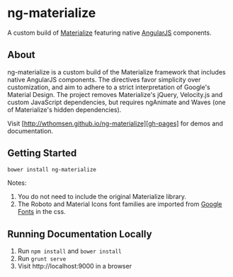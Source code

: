 # ng-materialize

A custom build of [Materialize][materialize] featuring native [AngularJS][angular] components.

## About

ng-materialize is a custom build of the Materialize framework that includes native AngularJS components. The directives favor simplicity over customization, and aim to adhere to a strict interpretation of Google's Material Design. The project removes Materialize's jQuery, Velocity.js and custom JavaScript dependencies, but requires ngAnimate and Waves (one of Materialize's hidden dependencies).

Visit [http://wthomsen.github.io/ng-materialize][gh-pages] for demos and documentation.

## Getting Started

```bash
bower install ng-materialize
```

Notes:

1. You do not need to include the original Materialize library.
2. The Roboto and Material Icons font families are imported from [Google Fonts][google-fonts] in the css.

## Running Documentation Locally

1. Run `npm install` and `bower install`
2. Run `grunt serve`
3. Visit http://localhost:9000 in a browser

[gh-pages]: http://wthomsen.github.io/ng-materialize
[angular]: https://angularjs.org/
[materialize]: http://materializecss.com/
[google-fonts]: https://www.google.com/fonts
